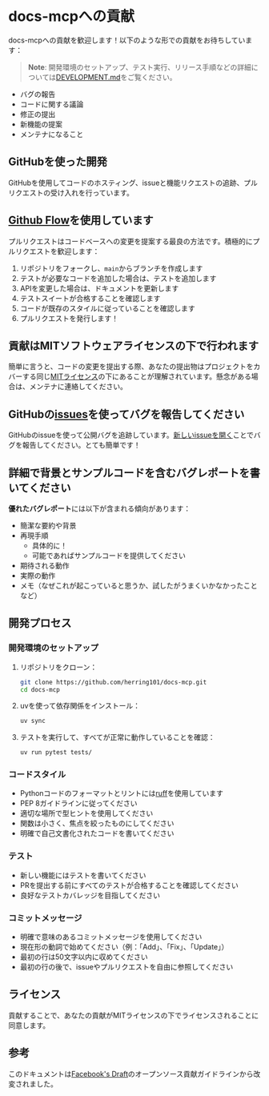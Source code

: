 # docs-mcpへの貢献

docs-mcpへの貢献を歓迎します！以下のような形での貢献をお待ちしています：

> **Note**: 開発環境のセットアップ、テスト実行、リリース手順などの詳細については[DEVELOPMENT.md](DEVELOPMENT.md)をご覧ください。

- バグの報告
- コードに関する議論
- 修正の提出
- 新機能の提案
- メンテナになること

## GitHubを使った開発

GitHubを使用してコードのホスティング、issueと機能リクエストの追跡、プルリクエストの受け入れを行っています。

## [Github Flow](https://guides.github.com/introduction/flow/index.html)を使用しています

プルリクエストはコードベースへの変更を提案する最良の方法です。積極的にプルリクエストを歓迎します：

1. リポジトリをフォークし、`main`からブランチを作成します
2. テストが必要なコードを追加した場合は、テストを追加します
3. APIを変更した場合は、ドキュメントを更新します
4. テストスイートが合格することを確認します
5. コードが既存のスタイルに従っていることを確認します
6. プルリクエストを発行します！

## 貢献はMITソフトウェアライセンスの下で行われます

簡単に言うと、コードの変更を提出する際、あなたの提出物はプロジェクトをカバーする同じ[MITライセンス](LICENSE)の下にあることが理解されています。懸念がある場合は、メンテナに連絡してください。

## GitHubの[issues](https://github.com/herring101/docs-mcp/issues)を使ってバグを報告してください

GitHubのissueを使って公開バグを追跡しています。[新しいissueを開く](https://github.com/herring101/docs-mcp/issues/new)ことでバグを報告してください。とても簡単です！

## 詳細で背景とサンプルコードを含むバグレポートを書いてください

**優れたバグレポート**には以下が含まれる傾向があります：

- 簡潔な要約や背景
- 再現手順
  - 具体的に！
  - 可能であればサンプルコードを提供してください
- 期待される動作
- 実際の動作
- メモ（なぜこれが起こっていると思うか、試したがうまくいかなかったことなど）

## 開発プロセス

### 開発環境のセットアップ

1. リポジトリをクローン：
   ```bash
   git clone https://github.com/herring101/docs-mcp.git
   cd docs-mcp
   ```

2. uvを使って依存関係をインストール：
   ```bash
   uv sync
   ```

3. テストを実行して、すべてが正常に動作していることを確認：
   ```bash
   uv run pytest tests/
   ```

### コードスタイル

- Pythonコードのフォーマットとリントには[ruff](https://github.com/astral-sh/ruff)を使用しています
- PEP 8ガイドラインに従ってください
- 適切な場所で型ヒントを使用してください
- 関数は小さく、焦点を絞ったものにしてください
- 明確で自己文書化されたコードを書いてください

### テスト

- 新しい機能にはテストを書いてください
- PRを提出する前にすべてのテストが合格することを確認してください
- 良好なテストカバレッジを目指してください

### コミットメッセージ

- 明確で意味のあるコミットメッセージを使用してください
- 現在形の動詞で始めてください（例：「Add」、「Fix」、「Update」）
- 最初の行は50文字以内に収めてください
- 最初の行の後で、issueやプルリクエストを自由に参照してください

## ライセンス

貢献することで、あなたの貢献がMITライセンスの下でライセンスされることに同意します。

## 参考

このドキュメントは[Facebook's Draft](https://github.com/facebook/draft-js/blob/main/CONTRIBUTING.md)のオープンソース貢献ガイドラインから改変されました。